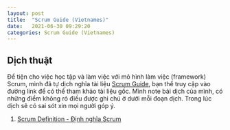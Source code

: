 ```yaml
---
layout: post
title:  "Scrum Guide (Vietnames)"
date:   2021-06-30 09:29:20
categories: Scrum Guide (Vietnames)
---
```

## Dịch thuật

Để tiện cho việc học tập và làm việc với mô hình làm việc (framework) Scrum, mình đã tự dịch nghĩa tài liệu [Scrum Guide](https://scrumguides.org/index.html), bạn thể truy cập vào đường link để có thể tham khảo tài liệu gốc. Mình note bài dịch của mình, có những điểm không rỏ điều được ghi chú ở dưới mỗi đoạn dịch. Trong lúc dịch sẽ có sai sót xin mọi người góp ý.

1. [Scrum Definition - Định nghĩa Scrum](/2021/Scrum-Definition/)



